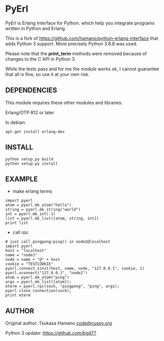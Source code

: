 PyErl
=====

PyErl is Erlang Interface for Python. which help you integrate
programs written in Python and Erlang.

This is a fork of https://github.com/hamano/python-erlang-interface that adds Python 3 support. More precisely Python 3.6.8 was used.

Please note that the **print_term** methods were removed because of changes to the C API in Python 3.

While the tests pass and for me the module works ok, I cannot guarantee that all is fine, so use it at your own risk.

DEPENDENCIES
------------

This module requires these other modules and libraries:

Erlang/OTP R12 or later

In debian:
~~~
apt-get install erlang-dev
~~~

INSTALL
-------

~~~
python setup.py build
python setup.py install
~~~

EXAMPLE
-------

* make erlang terms

~~~
import pyerl
atom = pyerl.mk_atom("hello")
string = pyerl.mk_string("world")
int = pyerl.mk_int(-1)
list = pyerl.mk_list([atom, string, int])
print list
~~~

* call rpc

~~~
# just call pingpong:ping() in node2@localhost
import pyerl
host = "localhost"
name = "node1"
node = name + "@" + host
cookie = "TESTCOOKIE"
pyerl.connect_xinit(host, name, node, "127.0.0.1", cookie, 1)
pyerl.xconnect("127.0.0.1", "node2")
atom = pyerl.mk_atom("ping")
args = pyerl.mk_list([atom]);
eterm = pyerl.rpc(sock, "pingpong", "ping", args);
pyerl.close_connection(sock);
print eterm
~~~

AUTHOR
------
Original author: Tsukasa Hamano <code@cuspy.org>

Python 3 update: https://github.com/bgd77
